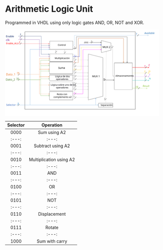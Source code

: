# Arithmetic Logic Unit
Programmed in VHDL using only logic gates AND, OR, NOT and XOR.

<img src="./BlockDiagram.svg">

| Selector | Operation | 
| :---: | :---: | 
| 0000 | Sum using A2 |
| :---: | :---: | 
| 0001 | Subtract using A2 |
| :---: | :---: | 
| 0010 | Multiplication using A2 |
| :---: | :---: | 
| 0011 | AND |
| :---: | :---: | 
| 0100 | OR |
| :---: | :---: | 
| 0101 | NOT |
| :---: | :---: | 
| 0110 | Displacement |
| :---: | :---: | 
| 0111 | Rotate |
| :---: | :---: | 
| 1000 | Sum with carry |
